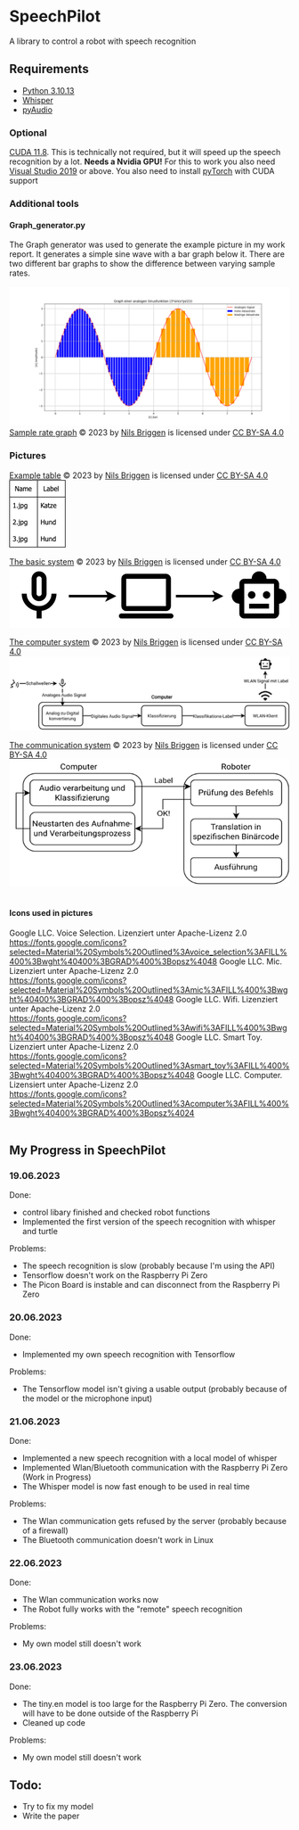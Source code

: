 # SpeechPilot
A library to control a robot with speech recognition

## Requirements
- [Python 3.10.13](https://www.python.org/downloads/release/python-31013/)
- [Whisper](https://pypi.org/project/openai-whisper/)
- [pyAudio](https://pypi.org/project/PyAudio/)
### Optional
[CUDA 11.8](https://developer.nvidia.com/cuda-11-8-0-download-archive). This is technically not required, but it will speed up the speech recognition by a lot. **Needs a Nvidia GPU!** 
For this to work you also need [Visual Studio 2019](https://visualstudio.microsoft.com/de/downloads/) or above.
You also need to install [pyTorch](https://pytorch.org/get-started/locally/) with CUDA support
### Additional tools
#### Graph_generator.py
The Graph generator was used to generate the example picture in my work report. It generates a simple sine wave with a bar graph below it. There are two different bar graphs to show the difference between varying sample rates.
<br>
<br>
![The generated graph](Abtastraten.png "The generated graph")
[Sample rate graph](https://github.com/NilsBriggen/SpeechPilot/blob/stable/Abtastraten.png) © 2023 by [Nils Briggen](https://github.com/NilsBriggen) is licensed under [CC BY-SA 4.0](https://creativecommons.org/licenses/by-sa/4.0/)
### Pictures
[Example table](https://github.com/NilsBriggen/SpeechPilot/blob/stable/Table.png) © 2023 by [Nils Briggen](https://github.com/NilsBriggen) is licensed under [CC BY-SA 4.0](https://creativecommons.org/licenses/by-sa/4.0/)<br>
![Example table](Table.png "Example table")

[The basic system](https://github.com/NilsBriggen/SpeechPilot/blob/stable/System.svg) © 2023 by [Nils Briggen](https://github.com/NilsBriggen) is licensed under [CC BY-SA 4.0](https://creativecommons.org/licenses/by-sa/4.0/)<br>
![The basic system](System.svg "The basic system")

[The computer system](https://github.com/NilsBriggen/SpeechPilot/blob/stable/ComputerSystem.svg) © 2023 by [Nils Briggen](https://github.com/NilsBriggen) is licensed under [CC BY-SA 4.0](https://creativecommons.org/licenses/by-sa/4.0/)<br>
![The computer system](ComputerSystem.svg "The computer system")

[The communication system](https://github.com/NilsBriggen/SpeechPilot/blob/stable/CommunicationSystem.svg) © 2023 by [Nils Briggen](https://github.com/NilsBriggen) is licensed under [CC BY-SA 4.0](https://creativecommons.org/licenses/by-sa/4.0/)<br>
![The communication system](CommunicationSystem.svg "The communication system")
<br>
<br>
#### Icons used in pictures
Google LLC. Voice Selection. Lizenziert unter Apache-Lizenz 2.0
<br>
https://fonts.google.com/icons?selected=Material%20Symbols%20Outlined%3Avoice_selection%3AFILL%400%3Bwght%40400%3BGRAD%400%3Bopsz%4048
Google LLC. Mic. Lizenziert unter Apache-Lizenz 2.0
<br>
https://fonts.google.com/icons?selected=Material%20Symbols%20Outlined%3Amic%3AFILL%400%3Bwght%40400%3BGRAD%400%3Bopsz%4048
Google LLC. Wifi. Lizenziert unter Apache-Lizenz 2.0
<br>
https://fonts.google.com/icons?selected=Material%20Symbols%20Outlined%3Awifi%3AFILL%400%3Bwght%40400%3BGRAD%400%3Bopsz%4048
Google LLC. Smart Toy. Lizenziert unter Apache-Lizenz 2.0
<br>
https://fonts.google.com/icons?selected=Material%20Symbols%20Outlined%3Asmart_toy%3AFILL%400%3Bwght%40400%3BGRAD%400%3Bopsz%4048
Google LLC. Computer. Lizensiert unter Apache-Lizenz 2.0
<br>
https://fonts.google.com/icons?selected=Material%20Symbols%20Outlined%3Acomputer%3AFILL%400%3Bwght%40400%3BGRAD%400%3Bopsz%4024
<br>
<br>
## My Progress in SpeechPilot
### 19.06.2023

Done:
- control libary finished and checked robot functions
- Implemented the first version of the speech recognition with whisper and turtle

Problems:
- The speech recognition is slow (probably because I'm using the API)
- Tensorflow doesn't work on the Raspberry Pi Zero
- The Picon Board is instable and can disconnect from the Raspberry Pi Zero

### 20.06.2023
Done:
- Implemented my own speech recognition with Tensorflow

Problems:
- The Tensorflow model isn't giving a usable output (probably because of the model or the microphone input)


### 21.06.2023
Done:
- Implemented a new speech recognition with a local model of whisper
- Implemented Wlan/Bluetooth communication with the Raspberry Pi Zero (Work in Progress)
- The Whisper model is now fast enough to be used in real time

Problems:
- The Wlan communication gets refused by the server (probably because of a firewall)
- The Bluetooth communication doesn't work in Linux

### 22.06.2023
Done:
- The Wlan communication works now
- The Robot fully works with the "remote" speech recognition

Problems:
- My own model still doesn't work

### 23.06.2023
Done:
- The tiny.en model is too large for the Raspberry Pi Zero. The conversion will have to be done outside of the Raspberry Pi
- Cleaned up code

Problems:
- My own model still doesn't work

## Todo:
- Try to fix my model
- Write the paper
